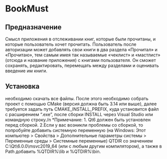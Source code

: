 # BookMust

Предназначение
-----------------
Смысл приложения в отслеживании книг, которые были прочитаны, и которые пользователь хочет прочитать. Пользователь после авторизации может добавлять свои книги в два раздела «Прочитал» и «Прочитаю», тем самым имея так называемые «чеклист» и «мастлист» (отсюда и название приложения) с книгами пользователя. Он сможет сохранять, редактировать, перемещать между разделами и оценивать введение им книги.

Установка
-----------------
необходимо скачать все файлы. После этого необходимо собрать проект с помощью CMake (версия должна быть 3.14 или выше), далее требуется задать путь CMAKE_INSTALL_PREFIX, куда установится файл с расширением  “.exe”, после сборки INSTALL через Visual Studio или командную строку./n
 *Примечание: 1. Qt6 должен быть установлен перед сборкой. 2.Если у вас возникли проблемы со сборкой, то попробуйте добавить системную переменную (на Windows: Этот компьютер > Свойства >  Дополнительные параметры системы > Переменные среды >  Системные переменные) QTDIR со значением C:\Qt\6.0.0\msvc2019_64 (или с любым другим компилятором), а также в Path добавить  %QTDIR%\lib и %QTDIR%\bin. 
